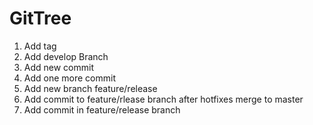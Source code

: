 # GitTree
1. Add tag
2. Add develop Branch 
3. Add new commit
4. Add one more commit
5. Add new branch feature/release
6. Add commit to feature/rlease branch after hotfixes merge to master
7. Add commit in feature/release branch 
